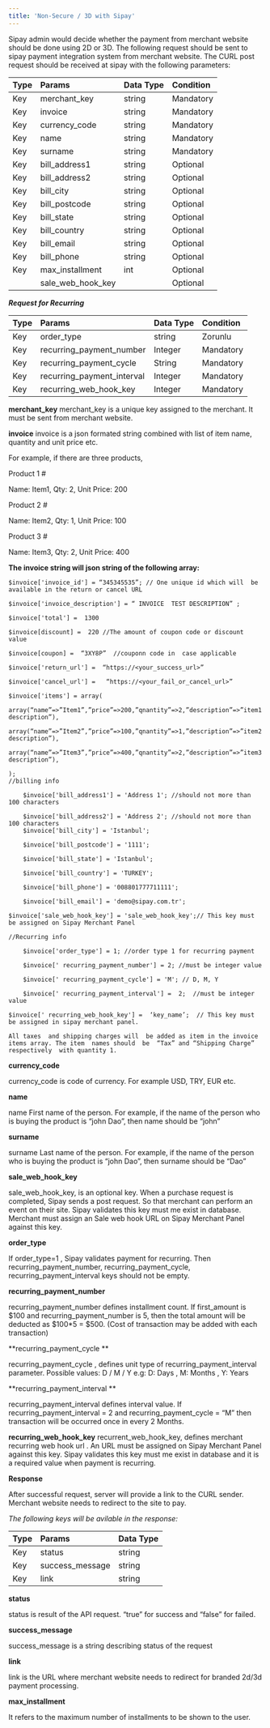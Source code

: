 ```yaml
---
title: 'Non-Secure / 3D with Sipay'
---
```


Sipay  admin would decide whether the payment from merchant website should  be  done  using 2D or 3D. The following  request  should  be  sent to sipay  payment integration system from merchant website. The CURL post request should  be received at sipay  with the following parameters:



| Type                           | Params | Data Type | Condition |
| :--------------------------| :--------------------------|:--------------------------|:--------------------------|
| Key | merchant_key | string | Mandatory  |             
| Key | invoice | string | Mandatory  |
| Key | currency_code | string | Mandatory  |
| Key | name | string | Mandatory  |
| Key | surname | string | Mandatory  |
| Key | bill_address1 | string | Optional |
| Key | bill_address2 | string | Optional |
| Key | bill_city | string | Optional |
| Key | bill_postcode | string | Optional |
| Key | bill_state | string | Optional |
| Key | bill_country | string | Optional |
| Key | bill_email | string | Optional |
| Key | bill_phone | string | Optional |
| Key | max_installment | int | Optional |
| | sale_web_hook_key | | Optional |

_**Request for Recurring**_

| Type                           | Params | Data Type | Condition |
| :--------------------------| :--------------------------|:--------------------------|:--------------------------|
| Key | order_type | string  | Zorunlu |
| Key | recurring_payment_number | Integer | Mandatory  |
| Key | recurring_payment_cycle | String | Mandatory  |
| Key | recurring_payment_interval | Integer | Mandatory  |
| Key | recurring_web_hook_key | Integer | Mandatory  |

**merchant_key**
merchant_key is a unique key assigned to the merchant. It must be  sent from merchant website.

**invoice**
invoice is a json formated  string combined  with list of item name, quantity and  unit price etc.

For example, if there are three products,

Product 1 #

Name: Item1, Qty: 2, Unit Price: 200

Product  2 #

Name: Item2, Qty: 1, Unit Price: 100

Product  3 #

Name: Item3, Qty: 2, Unit Price: 400

**The invoice string will json string of the following array:**

``` markup
$invoice['invoice_id'] = “345345535”; // One unique id which will  be available in the return or cancel URL

$invoice['invoice_description'] = “ INVOICE  TEST DESCRIPTION” ;

$invoice['total'] =  1300

$invoice[discount] =  220 //The amount of coupon code or discount value

$invoice[coupon] =  “3XY8P”  //couponn code in  case applicable

$invoice['return_url'] =  “https://<your_success_url>”

$invoice['cancel_url'] =   “https://<your_fail_or_cancel_url>”

$invoice['items'] = array(

array(“name”=>”Item1”,”price”=>200,”qnantity”=>2,”description”=>”item1 description”),

array(“name”=>”Item2”,”price”=>100,”qnantity”=>1,”description”=>”item2 description”),

array(“name”=>”Item3”,”price”=>400,”qnantity”=>2,”description”=>”item3 description”),

);
//billing info

    $invoice['bill_address1'] = 'Address 1'; //should not more than 100 characters

    $invoice['bill_address2'] = 'Address 2'; //should not more than 100 characters
    $invoice['bill_city'] = 'Istanbul';

    $invoice['bill_postcode'] = '1111';

    $invoice['bill_state'] = 'Istanbul';

    $invoice['bill_country'] = 'TURKEY';

    $invoice['bill_phone'] = '008801777711111';

    $invoice['bill_email'] = 'demo@sipay.com.tr';

$invoice['sale_web_hook_key'] = 'sale_web_hook_key';// This key must be assigned on Sipay Merchant Panel

//Recurring info

    $invoice['order_type'] = 1; //order type 1 for recurring payment

    $invoice[' recurring_payment_number'] = 2; //must be integer value

    $invoice[' recurring_payment_cycle'] = 'M'; // D, M, Y

    $invoice[' recurring_payment_interval'] =  2;  //must be integer value

$invoice[' recurring_web_hook_key'] =  ‘key_name’;  // This key must be assigned in sipay merchant panel.

All taxes  and shipping charges will  be added as item in the invoice  items array. The item  names should  be  “Tax” and “Shipping Charge” respectively  with quantity 1.

```



**currency_code**

currency_code is code of currency. For example USD, TRY, EUR  etc.

**name**

name  First name of the  person. For example, if the name of the person who is buying the product is “john Dao”, then name should be “john”

**surname**

surname Last name of the  person. For example, if the name of the person who is buying the product is “john Dao”, then surname should be “Dao”

**sale_web_hook_key**

sale_web_hook_key, is an optional key. When a purchase request is completed, Sipay sends a post request. So that merchant can perform an event on their site. Sipay validates this key must me exist in database. Merchant must assign an Sale web hook URL on Sipay Merchant Panel against this key.

**order_type**

If order_type=1 , Sipay validates payment for recurring. Then recurring_payment_number, recurring_payment_cycle, recurring_payment_interval  keys should not be empty.

**recurring_payment_number**

recurring_payment_number defines installment count. If first_amount is $100 and recurring_payment_number is 5, then the total amount will be deducted as $100*5 = $500. (Cost of transaction may be added with each transaction)

**recurring_payment_cycle **

recurring_payment_cycle , defines unit type of recurring_payment_interval parameter. Possible values: D / M / Y
 e.g:  D: Days , M: Months , Y: Years

**recurring_payment_interval  **

recurring_payment_interval  defines interval value. If recurring_payment_interval  = 2 and
recurring_payment_cycle = “M” then transaction will be occurred once in every 2 Months.

**recurring_web_hook_key**
recurrent_web_hook_key, defines merchant recurring web hook url . An URL must be assigned on Sipay Merchant Panel against this key. Sipay validates this key must me exist in database and it is a required value when payment is recurring.

**Response**

  After successful request, server  will provide a link to the CURL  sender. Merchant website needs to redirect to the site to pay.

_The following keys  will be avilable in the response:_

| Type                           | Params | Data Type |
| :--------------------------| :--------------------------|:--------------------------|
| Key | status | string |
| Key | success_message | string
| Key | link | string |

**status**

status is result of the API  request. “true” for  success and “false” for failed.

**success_message**

success_message is a  string describing status of  the request

**link**

link is the  URL  where merchant  website needs  to redirect for branded 2d/3d payment processing.

**max_installment**

It refers to the maximum number of installments to be shown to the user.
